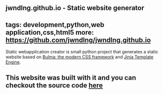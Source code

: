 jwndlng.github.io - Static website generator
-----
tags: development,python,web application,css,html5
more: https://github.com/jwndlng/jwndlng.github.io
-----
Static webapplication creator is small python project that generates a static website based on <a target="_blank" href="https://bulma.io">Bulma: the modern CSS framework</a> and <a target="_blank" href="https://jinja.palletsprojects.com/en/3.0.x/">Jinja Template Engine</a>.

This website was built with it and you can checkout the source code <a href="https://github.com/jwndlng/jwndlng.github.io">here</a>
-----
